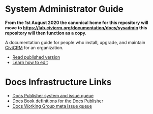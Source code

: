 # System Administrator Guide

**From the 1st August 2020 the canonical home for this repository will move to https://lab.civicrm.org/documentation/docs/sysadmin this repository will then function as a copy.**

A documentation guide for people who install, upgrade, and maintain [CiviCRM](https://civicrm.org) for an organization.

-   [Read published version](http://docs.civicrm.org/sysadmin/en/latest)
-   [Learn how to edit](https://docs.civicrm.org/dev/en/master/documentation/#how-to-edit)

# Docs Infrastructure Links

-   [Docs Publisher system and issue queue](https://lab.civicrm.org/documentation/docs-publisher)
-   [Docs Book definitions for the Docs Publisher](https://lab.civicrm.org/documentation/docs-books)
-   [Docs Working Group meta issue queue](https://lab.civicrm.org/documentation/meta)

